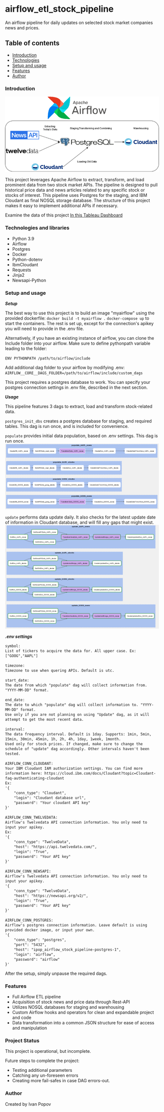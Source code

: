 # airflow_etl_stock_pipeline

An airflow pipeline for daily updates on selected stock market companies news and prices.

## Table of contents

* [Introduction](#Introduction)
* [Technologies](#Technologies)
* [Setup and usage](#setup-and-usage)
* [Features](#features)
* [Author](#Author)

### Introduction

![Project Architecture](https://github.com/IPopovSci/airflow_etl_stock_pipeline/blob/a5e7ac52e0b05673f132194248ce981b758280f1/screenshots/arch_diagram.png)

This project leverages Apache Airflow to extract, transform, and load prominent data from two stock market APIs. The pipeline is designed to pull historical price data and news articles related to any specific stock or stocks of interest.
This pipeline uses Postgres for the staging, and IBM Cloudant as final NOSQL storage database. The structure of this project makes it easy to implement additional APIs if necessary.

Examine the data of this project [In this Tableau Dashboard](https://public.tableau.com/app/profile/ivan.popov2140/viz/WIP_Stocknews/Dashboard1)

### Technologies and libraries

* Python 3.9
* Airflow
* Postgres
* Docker
* Python-dotenv
* IbmCloudant
* Requests
* Jinja2
* Newsapi-Python

### Setup and usage

***Setup***

The best way to use this project is to build an image "myairflow" using the provided dockerfile:
`docker build -t myairflow .`
`docker-compose up` to start the containers. The rest is set up, except for the connection's apikey you will need to provide in the .env file.

Alternatively, if you have an existing instance of airflow, you can clone the Include folder into your airflow. Make sure to define
pythonpath variable leading to the folder:

`ENV PYTHONPATH /path/to/airflow/include`

Add additional dag folder to your airflow by modifying .env:
`AIRFLOW__CORE__DAGS_FOLDER=/path/to/airflow/include/custom_dags`

This project requires a postgres database to work. You can specify your postgres connection settings in .env file, described in the next section.

***Usage***

This pipeline features 3 dags to extract, load and transform stock-related data. 

`postgres_init_dbs` creates a postgres
database for staging, and required tables. This dag is run once, and is included for convenience. 

`populate` provides initial data population, based on .env settings. This dag is run once.
![Example of populate DAG with 'AAPL' and 'GOOG' stocks](https://github.com/IPopovSci/airflow_etl_stock_pipeline/blob/3648af304f53d0217d3884f220f4445508c4a8c2/PopulateSteps.png)

`update` performs data update daily. It also checks for the latest update date of information in Cloudant database, and will fill any gaps that might exist.
![Example of update DAG with 'AAPL' and 'GOOG' stocks](https://github.com/IPopovSci/airflow_etl_stock_pipeline/blob/3648af304f53d0217d3884f220f4445508c4a8c2/UpdateSteps.png)

***.env settings***
```
symbol: 
List of tickers to acquire the data for. All upper case. Ex: ["GOOG","AAPL"]

timezone: 
Timezone to use when quering APIs. Default is utc.

start_date:
The date from which "populate" dag will collect information from. "YYYY-MM-DD" format.

end_date: 
The date to which "populate" dag will collect information to. "YYYY-MM-DD" format.
Use only if you are not planning on using "Update" dag, as it will attempt to get the most recent data.

interval:
The data frequency interval. Default is 1day. Supports: 1min, 5min, 15min, 30min, 45min, 1h, 2h, 4h, 1day, 1week, 1month.
Used only for stock prices. If changed, make sure to change the schedule of "update" dag accordingly. Other intervals haven't been tested.

AIRFLOW_CONN_CLOUDANT:
Your IBM Cloudant IAM authorization settings. You can find more information here: https://cloud.ibm.com/docs/Cloudant?topic=Cloudant-faq-authenticating-cloudant
Ex:
'{
    "conn_type": "Cloudant",
    "login": "Cloudant database url",
    "password": "Your cloudant API key"
}'

AIRFLOW_CONN_TWELVEDATA:
Airflow's Twelvedata API connection information. You only need to input your apikey.
Ex:
'{
    "conn_type": "TwelveData",
    "host": "https://api.twelvedata.com/",
    "login": "True",
    "password": "Your API key"
}'

AIRFLOW_CONN_NEWSAPI: 
Airflow's Twelvedata API connection information. You only need to input your apikey.
'{
    "conn_type": "TwelveData",
    "host": "https://newsapi.org/v2/",
    "login": "True",
    "password": "Your API key"
}'

AIRFLOW_CONN_POSTGRES: 
Airflow's postgres connection information. Leave default is using provided docker image, or input your own.
'{
    "conn_type": "postgres",
    "port": "5432",
    "host": "ipop_airflow_stock_pipeline-postgres-1",
    "login": "airflow",
    "password": "airflow"
}'

```

After the setup, simply unpause the required dags.


### Features

* Full Airflow ETL pipeline
* Acquisition of stock news and price data through Rest-API
* Utilizes NOSQL databases for staging and warehousing
* Custom Airflow hooks and operators for clean and expandable project and code
* Data transformation into a common JSON structure for ease of access and manipulation

### Project Status
This project is operational, but incomplete.

Future steps to complete the project:

* Testing additional parameters
* Catching any un-foreseen errors
* Creating more fail-safes in case DAG errors-out.

### Author

Created by Ivan Popov

